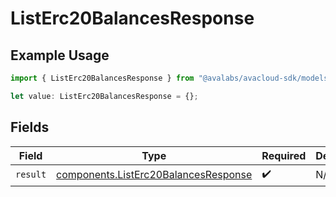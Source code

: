 # ListErc20BalancesResponse

## Example Usage

```typescript
import { ListErc20BalancesResponse } from "@avalabs/avacloud-sdk/models/operations";

let value: ListErc20BalancesResponse = {};
```

## Fields

| Field                                                                                        | Type                                                                                         | Required                                                                                     | Description                                                                                  |
| -------------------------------------------------------------------------------------------- | -------------------------------------------------------------------------------------------- | -------------------------------------------------------------------------------------------- | -------------------------------------------------------------------------------------------- |
| `result`                                                                                     | [components.ListErc20BalancesResponse](../../models/components/listerc20balancesresponse.md) | :heavy_check_mark:                                                                           | N/A                                                                                          |